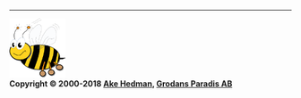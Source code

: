 
---

![Very Simple Control Protocol](./images/logo_100.png "Very Simple Control Protocol")  
**Copyright © 2000-2018 [Ake Hedman](info@grodansparadis.com), [Grodans Paradis AB](https://www.grodansparadis.com)**